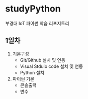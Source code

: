 # studyPython
부경대 IoT 파이썬 학습 리포지토리


## 1일차
1. 기본구성
    - Git/Github 설치 및 연동
    - Visual Stduio code 설치 및 연동
    - Python 설치
2. 파이썬 기본
    - 콘솔출력
    - 변수
